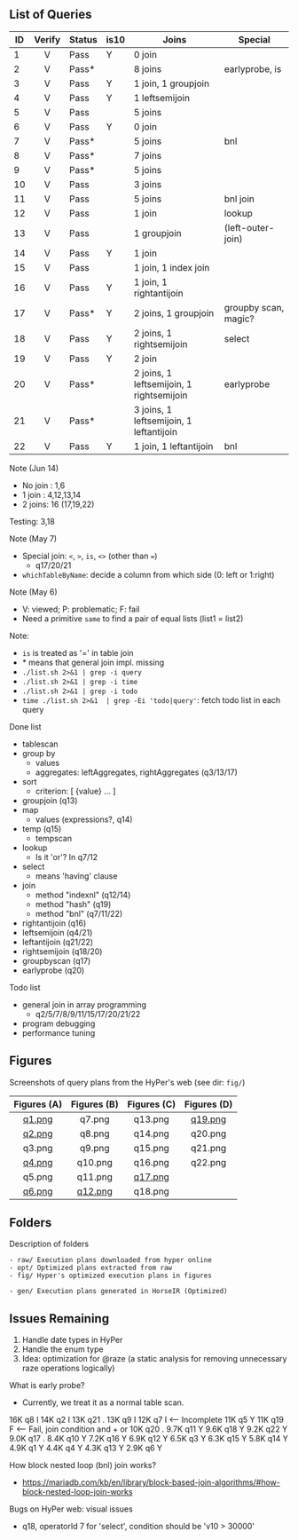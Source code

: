 ## List of Queries

| ID | Verify | Status | is10 | Joins                                    | Special
|----|:------:|--------|------|------------------------------------------|-------------------------
| 1  | V      | Pass   |  Y   | 0 join                                   |
| 2  | V      | Pass*  |      | 8 joins                                  | earlyprobe, is
| 3  | V      | Pass   |  Y   | 1 join,  1 groupjoin                     |
| 4  | V      | Pass   |  Y   | 1 leftsemijoin                           |
| 5  | V      | Pass   |      | 5 joins                                  |
| 6  | V      | Pass   |  Y   | 0 join                                   |
| 7  | V      | Pass*  |      | 5 joins                                  | bnl
| 8  | V      | Pass*  |      | 7 joins                                  |
| 9  | V      | Pass*  |      | 5 joins                                  |
| 10 | V      | Pass   |      | 3 joins                                  |
| 11 | V      | Pass   |      | 5 joins                                  | bnl join
| 12 | V      | Pass   |      | 1 join                                   | lookup
| 13 | V      | Pass   |      | 1 groupjoin                              | (left-outer-join)
| 14 | V      | Pass   |  Y   | 1 join                                   |
| 15 | V      | Pass   |      | 1 join,  1 index join                    |
| 16 | V      | Pass   |  Y   | 1 join,  1 rightantijoin                 |
| 17 | V      | Pass*  |  Y   | 2 joins, 1 groupjoin                     | groupby scan, magic?
| 18 | V      | Pass   |  Y   | 2 joins, 1 rightsemijoin                 | select
| 19 | V      | Pass   |  Y   | 2 join                                   |
| 20 | V      | Pass*  |      | 2 joins, 1 leftsemijoin, 1 rightsemijoin | earlyprobe
| 21 | V      | Pass*  |      | 3 joins, 1 leftsemijoin, 1 leftantijoin  |
| 22 | V      | Pass   |  Y   | 1 join,  1 leftantijoin                  | bnl


Note (Jun 14)

- No join : 1,6
- 1  join : 4,12,13,14
- 2  joins: 16 (17,19,22)

Testing: 3,18

Note (May 7)

- Special join: `<`, `>`, `is`, `<>` (other than `=`)
    + q17/20/21
- `whichTableByName`: decide a column from which side (0: left or 1:right)

Note (May 6)

- V: viewed; P: problematic; F: fail
- Need a primitive `same` to find a pair of equal lists (list1 = list2)

Note:

- `is` is treated as '=' in table join
- \* means that general join impl. missing
- `./list.sh 2>&1 | grep -i query`
- `./list.sh 2>&1 | grep -i time`
- `./list.sh 2>&1 | grep -i todo`
- `time ./list.sh 2>&1  | grep -Ei 'todo|query'`: fetch todo list in each query


Done list

- tablescan
- group by
	+ values
	+ aggregates: leftAggregates, rightAggregates (q3/13/17)
- sort
	+ criterion: [ {value} ... ]
- groupjoin (q13)
- map
	+ values (expressions?, q14)
- temp (q15)
	+ tempscan
- lookup
	+ Is it 'or'? In q7/12
- select
	+ means 'having' clause
- join
	+ method "indexnl" (q12/14)
	+ method "hash"    (q19)
	+ method "bnl"     (q7/11/22)
- rightantijoin (q16)
- leftsemijoin  (q4/21)
- leftantijoin  (q21/22)
- rightsemijoin (q18/20)
- groupbyscan   (q17)
- earlyprobe    (q20)

Todo list

- general join in array programming
	+ q2/5/7/8/9/11/15/17/20/21/22
- program debugging
- performance tuning

## Figures

Screenshots of query plans from the HyPer's web (see dir: `fig/`)

| Figures (A)          | Figures (B)            | Figures (C)            | Figures (D)            |
| :------------------: | :--------------------: | :--------------------: | :--------------------: |
| [q1.png](fig/q1.png) | q7.png                 | q13.png                | [q19.png](fig/q19.png) |
| [q2.png](fig/q2.png) | q8.png                 | q14.png                | q20.png                |
| q3.png               | q9.png                 | q15.png                | q21.png                |
| [q4.png](fig/q4.png) | q10.png                | q16.png                | q22.png                |
| q5.png               | q11.png                | [q17.png](fig/q17.png) | |
| [q6.png](fig/q6.png) | [q12.png](fig/q12.png) | q18.png                | |

## Folders

Description of folders

    - raw/ Execution plans downloaded from hyper online
    - opt/ Optimized plans extracted from raw
    - fig/ Hyper's optimized execution plans in figures

    - gen/ Execution plans generated in HorseIR (Optimized)


## Issues Remaining

1. Handle date types in HyPer
2. Handle the enum type
3. Idea: optimization for @raze (a static analysis for removing unnecessary raze operations logically)

What is early probe?

- Currently, we treat it as a normal table scan.


 16K q8   I
 14K q2   I
 13K q21  .
 13K q9   I
 12K q7   I <-- Incomplete
 11K q5   Y
 11K q19  F <-- Fail, join condition and + or
 10K q20  .
9.7K q11  Y
9.6K q18  Y
9.2K q22  Y
9.0K q17  .
8.4K q10  Y
7.2K q16  Y
6.9K q12  Y
6.5K q3   Y
6.3K q15  Y
5.8K q14  Y
4.9K q1   Y
4.4K q4   Y
4.3K q13  Y
2.9K q6   Y


How block nested loop (bnl) join works?

- https://mariadb.com/kb/en/library/block-based-join-algorithms/#how-block-nested-loop-join-works

Bugs on HyPer web: visual issues

- q18, operatorId 7 for 'select', condition should be 'v10 > 30000'

